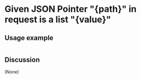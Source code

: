 
Given JSON Pointer "{path}" in request is a list "{value}"
=============================================================================================================

Usage example
-------------

```
```

Discussion
----------

(None)